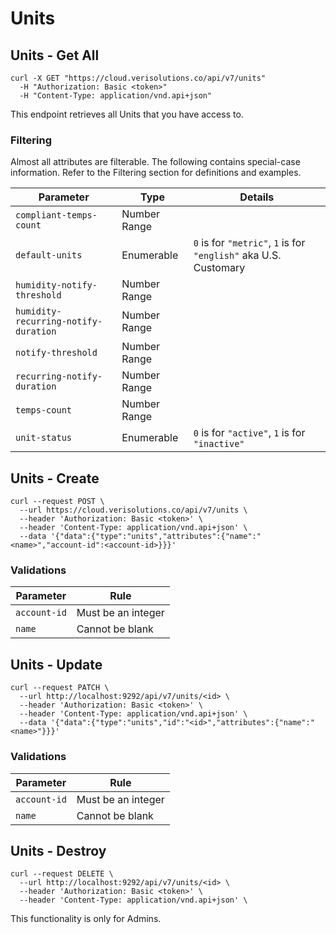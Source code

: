 # Units

## Units - Get All

```shell
curl -X GET "https://cloud.verisolutions.co/api/v7/units"
  -H "Authorization: Basic <token>"
  -H "Content-Type: application/vnd.api+json"
```

This endpoint retrieves all Units that you have access to.

### Filtering

Almost all attributes are filterable. The following contains special-case information. Refer to the Filtering section for definitions and examples.

Parameter | Type | Details
--------- | ---- | -----------
`compliant-temps-count` | Number Range
`default-units` | Enumerable | `0` is for `"metric"`, `1` is for `"english"` aka U.S. Customary
`humidity-notify-threshold` | Number Range
`humidity-recurring-notify-duration` | Number Range
`notify-threshold` | Number Range
`recurring-notify-duration` | Number Range
`temps-count` | Number Range
`unit-status` | Enumerable | `0` is for `"active"`, `1` is for `"inactive"`

## Units - Create

```shell
curl --request POST \
  --url https://cloud.verisolutions.co/api/v7/units \
  --header 'Authorization: Basic <token>' \
  --header 'Content-Type: application/vnd.api+json' \
  --data '{"data":{"type":"units","attributes":{"name":"<name>","account-id":<account-id>}}}'
```

### Validations

Parameter | Rule
--------- | ----
`account-id` | Must be an integer
`name` | Cannot be blank

## Units - Update

```shell
curl --request PATCH \
  --url http://localhost:9292/api/v7/units/<id> \
  --header 'Authorization: Basic <token>' \
  --header 'Content-Type: application/vnd.api+json' \
  --data '{"data":{"type":"units","id":"<id>","attributes":{"name":"<name>"}}}'
```

### Validations

Parameter | Rule
--------- | ----
`account-id` | Must be an integer
`name` | Cannot be blank

## Units - Destroy

```shell
curl --request DELETE \
  --url http://localhost:9292/api/v7/units/<id> \
  --header 'Authorization: Basic <token>' \
  --header 'Content-Type: application/vnd.api+json' \
```

<aside class="warning">
This functionality is only for Admins.
</aside>
